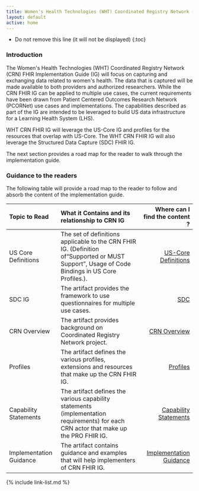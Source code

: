 ```yaml
---
title: Women's Health Technologies (WHT) Coordinated Registry Network (CRN) FHIR Implementation Guide
layout: default
active: home
---
```



<!-- TOC  the css styling for this is \pages\assets\css\project.css under 'markdown-toc'-->

* Do not remove this line (it will not be displayed)
{:toc}


<!-- end TOC -->



###  Introduction

The Women's Health Technologies (WHT) Coordinated Registry Network (CRN) FHIR Implementation Guide (IG) will focus on capturing and exchanging data related to women's health. The data that is captured will be made available to both providers and authorized researchers. While the CRN FHIR IG can be applied to multiple use cases, the current requirements have been drawn from Patient Centered Outcomes Research Network (PCORNet) use cases and implementations. The capabilities described as part of the IG are intended to be leveraged to build US data infrastructure for a Learning Health System (LHS).

WHT CRN FHIR IG will leverage the US-Core IG and profiles for the resources that overlap with US-Core. The WHT CRN FHIR IG will also leverage the Structured Data Capture (SDC) FHIR IG. 

The next section provides a road map for the reader to walk through the implementation guide.

###  Guidance to the readers

The following table will provide a road map to the reader to follow and absorb the content of the implementation guide.

| Topic to Read  | What it Contains and its relationship to CRN IG | Where can I find the content ? |
|:---------------|:------------------------------------------------|-------------------------------:|
| US Core Definitions | The set of definitions applicable to the CRN FHIR IG. (Definition of“Supported or MUST Support”, Usage of Code Bindings in US Core Profiles.).| [US-Core Definitions]({{site.data.fhir.uscoreR4}}index.html)|
| SDC IG | The artifact provides the framework to use questionnaires for multiple use cases.| [SDC]({{site.data.fhir.sdc}}index.html)|
| CRN Overview | The artifact provides background on Coordinated Registry Network project.| [CRN Overview](crn-overview.html)|
| Profiles | The artifact defines the various profiles, extensions and resources that make up the CRN FHIR IG.| [Profiles](profiles.html)|
| Capability Statements | The artifact defines the various capability statements (implementation requirements) for each CRN actor that make up the PRO FHIR IG.| [Capability Statements](capstatements.html)|
| Implementation Guidance | The artifact contains guidance and examples that will help implementers of CRN FHIR IG.| [Implementation Guidance](guidance.html)|




<!-- {% raw %}>{% include link-list.md %} {% endraw %}-->

{% include link-list.md %}
